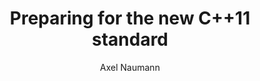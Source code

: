 ---
layout: default
title: Preparing for the new C++11 standard
author: Axel Naumann
conference: International Conference on Computing in High Energy and Nuclear Physics 2012 (CHEP2012) 21–25 May 2012, New York, USA
type: CLING
doi: 10.1088/1742-6596/396/5/052056
---